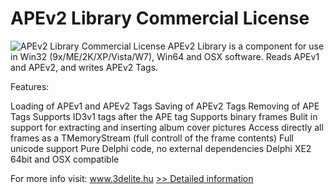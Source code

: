 # APEv2 Library Commercial License
![APEv2 Library Commercial License](https://mycommerce.akamaized.net/api/pimages/P300517939/BIG/300517939.PNG)
APEv2 Library is a component for use in Win32 (9x/ME/2K/XP/Vista/W7), Win64 and OSX software.
Reads APEv1 and APEv2, and writes APEv2 Tags.

Features:

Loading of APEv1 and APEv2 Tags
Saving of APEv2 Tags
Removing of APE Tags
Supports ID3v1 tags after the APE tag
Supports binary frames
Bulit in support for extracting and inserting album cover pictures
Access directly all frames as a TMemoryStream (full controll of the frame contents)
Full unicode support
Pure Delphi code, no external dependencies
Delphi XE2 64bit and OSX compatible

For more info visit: www.3delite.hu
[>> Detailed information](https://secure.shareit.com/shareit/product.html?productid=300517939&affiliateid=200057808)